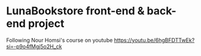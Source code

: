 # LunaBookstore front-end & back-end project
Following Nour Homsi's course on youtube
https://youtu.be/6hgBFDTTwEk?si=-p9o4fMgj5o2H_ck
